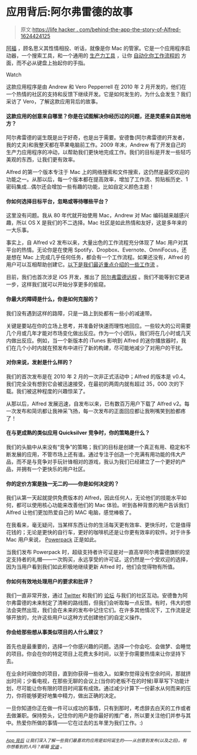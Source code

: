 # 应用背后:阿尔弗雷德的故事

> 原文:[https://life hacker . com/behind-the-app-the-story-of-Alfred-1624424125](https://lifehacker.com/behind-the-app-the-story-of-alfred-1624424125)

[阿福](http://www.alfredapp.com/) ，顾名思义其性情相投、听话，就像是你 Mac 的管家。它是一个应用程序启动器，一个搜索工具，和一个通用的 [生产力工具](https://lifehacker.com/a-beginners-guide-to-mouseless-computing-with-alfred-1596198655) ，让你 [自动化你工作流程的](http://lifehacker.com/how-to-automate-anything-with-alfred-workflows-then-sh-5993430) 方面，而不必从键盘上抬起你的手指。

Watch

这款应用程序是由 Andrew 和 Vero Pepperrell 在 2010 年 2 月开发的，他们在一个热情的社区的支持和反馈下继续开发。它是如何发生的，为什么会发生？我们采访了 Vero，了解这款应用背后的故事。

#### 这款应用的创意来自哪里？你是在试图解决你经历过的问题，还是灵感来自其他地方？

阿尔弗雷德的诞生既是出于好奇，也是出于需要。安德鲁(阿尔弗雷德的开发者，我的丈夫)和我整天都在苹果电脑前工作。2009 年末，Andrew 有了开发自己的生产力应用程序的冲动，以帮助我们更快地完成工作。我们的目标是开发一些轻巧美观的东西，让我们更有效率。

Alfred 的第一个版本专注于 Mac 上的网络搜索和文件搜索，这仍然是最受欢迎的功能之一。从那以后，每一个版本都在提高效率，增加了工作流、剪贴板历史、1 密码集成…偶尔还会增加一些有趣的功能，比如自定义颜色主题！

#### 你如何选择目标平台，忽略或等待哪些平台？

这里没有问题。我从 80 年代就开始使用 Mac，Andrew 对 Mac 编码越来越感兴趣，所以 OS X 是我们的不二选择。Mac 社区是如此热情和友好，这是多年来的一大乐事。

事实上，自 Alfred v2 发布以来，大量出色的工作流程充分体现了 Mac 用户对其平台的热情。无论你是在使用 Spotify、Dropbox、Evernote、OmniFocus，还是想在 Mac 上完成几乎任何任务，都会有一个工作流程。如果还没有，Alfred 的用户可以互相帮助创建它。[以下是我们最近重点介绍的一些工作流](http://blog.alfredapp.com/tag/workflows/) 。

目前，我们也首次涉足 iOS 开发，推出了 [阿尔弗雷德远程](http://alfredapp.com/remote/) 。我们不能等到它更进一步，这样我们就可以开始分享更多的偷窥。

#### 你最大的障碍是什么，你是如何克服的？

我们没有遇到这样的路障，只是一路上到处都有一些小的减速带。

关键是要站在你的立场上思考，并准备好快速而理性地回应。一些较大的公司需要几个月或几年才能对市场变化做出反应。作为一个小团队，我们将在几小时或几天内做出反应。例如，当一个新版本的 iTunes 影响到 Alfred 的迷你播放器时，我们在几个小时内就在预发布中进行了新的构建，尽可能地减少了对用户的干扰。

#### 对你来说，发射是什么样的？

我们的首次发布是在 2010 年 2 月的一次非正式活动中；Alfred 的版本是 v0.4。我们完全没有想到它会被迅速接受，在最初的两周内就有超过 35，000 次的下载。我们被这种程度的兴趣惊呆了。

从那以后，Alfred 发展迅速，自发布以来，已有数百万用户下载了 Alfred v2。每一次发布和简讯都让我神采飞扬，每一次发布的正面回应都让我咧嘴笑到脸都疼了！

#### 在与更成熟的类似应用 Quicksilver 竞争时，你的策略是什么？

我们的头脑中从来没有“竞争”的策略；我们的目标是创建一个真正有用、稳定和不断发展的应用，不管市场上还有谁。通过专注于创造一个充满有用功能的伟大产品，而不是与竞争对手玩针锋相对的游戏，我认为我们已经建立了一个更好的产品，并拥有一个更快乐的用户社区。

#### 你的定价方案是独一无二的——你是如何决定的？

我们从第一天起就提供免费版本的 Alfred，因此任何人，无论他们的技能水平如何，都可以使用核心功能来改善他们的 Mac 体验。听到各种背景的用户告诉我们 Alfred 让他们更加热爱自己的 MAC 电脑，感觉棒极了。

在我看来，毫无疑问，当某样东西让你的生活每天更有效率、更快乐时，它是值得花钱的；无论是更快的自行车，更好的咖啡机还是让你更有效率的软件。对于许多 Mac 用户来说， [Powerpack](https://buy.alfredapp.com/) 正是如此。

当我们发布 Powerpack 时，超级支持者许可证是对一直高举阿尔弗雷德旗帜的坚定支持者的礼帽——一次购买，永远享受的许可证。这仍然是一个受欢迎的选择，因为当用户看到我们如此积极地继续更新 Alfred 时，他们会觉得物有所值。

#### 你如何有效地处理用户的要求和批评？

我们一直非常开放，通过 [Twitter](https://twitter.com/alfredapp) 和我们的 [论坛](http://www.alfredforum.com/) 与我们的社区互动。安德鲁为阿尔弗雷德的未来制定了清晰的路线图，但我们会听取每一点反馈。有时，伟大的想法会突然出现，我们会在未来的发布中记住它们。在许多其他情况下，工作流是足够开放的，允许这些用户以这种方式创建他们的自定义操作。

#### 你会给那些想从事类似项目的人什么建议？

首先也是最重要的，选择一个你感兴趣的问题。选择一个你会吃、会做梦、会睡觉的项目。你会在你的特定项目上花费太多时间，以至于你需要热情来让你坚持下去。

在业余时间做你的项目，直到你获得一些收入。如果你觉得没有空余时间，那就挤出时间；少看电视，在那些无聊的会议上(当你的老板不在的时候)草草写下功能计划，尽可能让你有限的项目时间富有成效。通过减少计算下一份薪水从何而来的压力，你将能够更好地集中精力，做出正确的决定。

一旦你知道你正在做一件可以成功的事情，只有到那时，考虑辞去白天的工作或者去做兼职。保持势头，记住你的用户是你最好的推广者，所以要关注他们并参与其中。热爱你所做的事情——它在过去的五年里为我们工作。:)

* * *

<small></small>*[<small>*App 背后*</small>](http://lifehacker.com/behindtheapp) <small>*让我们深入了解一些我们最喜欢的应用是如何诞生的——从创意到发布(以及之后)。有你想看到的人吗？邮箱*</small> [<small>*安迪*</small>](mailto:andy@lifehacker.com) <small>*。*</small>*